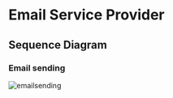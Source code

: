 # Email Service Provider

## Sequence Diagram

### Email sending
![emailsending](https://github.com/user-attachments/assets/ece32f58-4c38-42e7-b0be-5abd3b7732f0)
